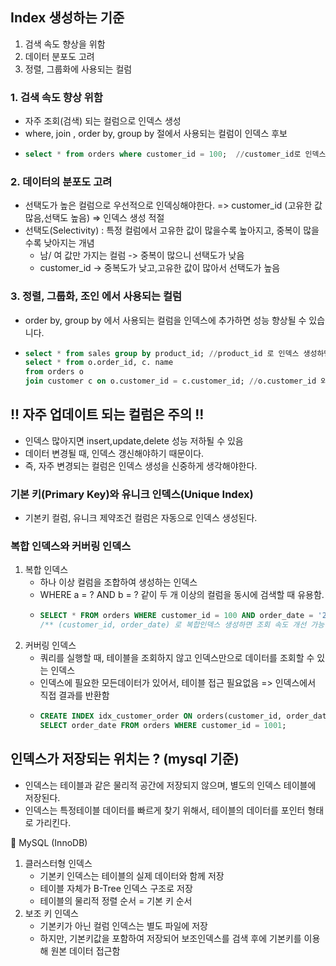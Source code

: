 ## Index 생성하는 기준 

1. 검색 속도 향상을 위함
2. 데이터 분포도 고려
3. 정렬, 그룹화에 사용되는 컬럼 

### 1. 검색 속도 향상 위함 
   * 자주 조회(검색) 되는 컬럼으로 인덱스 생성
   * where, join , order by, group by 절에서 사용되는 컬럼이 인덱스 후보
   * ```sql
     select * from orders where customer_id = 100;  //customer_id로 인덱스 생성하면 검색 속도 향상

### 2. 데이터의 분포도 고려
   * 선택도가 높은 컬럼으로 우선적으로 인덱싱해야한다. => customer_id (고유한 값 많음,선택도 높음) => 인덱스 생성 적절
   * 선택도(Selectivity) : 특정 컬럼에서 고유한 값이 많을수록 높아지고, 중복이 많을수록 낮아지는 개념
     *  남/ 여 값만 가지는 컬럼 -> 중복이 많으니 선택도가 낮음
     * customer_id -> 중복도가 낮고,고유한 값이 많아서 선택도가 높음

### 3. 정렬, 그룹화, 조인 에서 사용되는 컬럼 
   * order by, group by 에서 사용되는 컬럼을 인덱스에 추가하면 성능 향상될 수 있습니다. 
   *  ```sql
      select * from sales group by product_id; //product_id 로 인덱스 생성하면 그룹화 속도 향상
      select * from o.order_id, c. name
      from orders o 
      join customer c on o.customer_id = c.customer_id; //o.customer_id 와 c. customer_id 인덱스 생성하면 조인속도향상

## !! 자주 업데이트 되는 컬럼은 주의 !!
   * 인덱스 많아지면 insert,update,delete 성능 저하될 수 있음
   * 데이터 변경될 때, 인덱스 갱신해야하기 때문이다. 
   * 즉, 자주 변경되는 컬럼은 인덱스 생성을 신중하게 생각해야한다. 

### 기본 키(Primary Key)와 유니크 인덱스(Unique Index)
   * 기본키 컬럼, 유니크 제약조건 컬럼은 자동으로 인덱스 생성된다. 

### 복합 인덱스와 커버링 인덱스 
1. 복합 인덱스 
   * 하나 이상 컬럼을 조합하여 생성하는 인덱스
   * WHERE a = ? AND b = ? 같이 두 개 이상의 컬럼을 동시에 검색할 때 유용함.
   * ````sql
     SELECT * FROM orders WHERE customer_id = 100 AND order_date = '2024-02-17';
     /** (customer_id, order_date) 로 복합인덱스 생성하면 조회 속도 개선 가능 */
2. 커버링 인덱스
   * 쿼리를 실행할 때, 테이블을 조회하지 않고 인덱스만으로 데이터를 조회할 수 있는 인덱스
   * 인덱스에 필요한 모든데이터가 있어서, 테이블 접근 필요없음 => 인덱스에서 직접 결과를 반환함
   * ````sql
     CREATE INDEX idx_customer_order ON orders(customer_id, order_date);
     SELECT order_date FROM orders WHERE customer_id = 1001;

## 인덱스가 저장되는 위치는 ? (mysql 기준)
   * 인덱스는 테이블과 같은 물리적 공간에 저장되지 않으며, 별도의 인덱스 테이블에 저장된다. 
   * 인덱스는 특정테이블 데이터를 빠르게 찾기 위해서, 테이블의 데이터를 포인터 형태로 가리킨다. 

📌 MySQL (InnoDB)
   1. 클러스터형 인덱스
      *  기본키 인덱스는 테이블의 실제 데이터와 함께 저장
      *  테이블 자체가 B-Tree 인덱스 구조로 저장
      *  테이블의 물리적 정렬 순서 = 기본 키 순서
   2. 보조 키 인덱스
      * 기본키가 아닌 컬럼 인덱스는 별도 파일에 저장
      * 하지만, 기본키값을 포함하여 저장되어 보조인덱스를 검색 후에 기본키를 이용해 원본 데이터 접근함
      